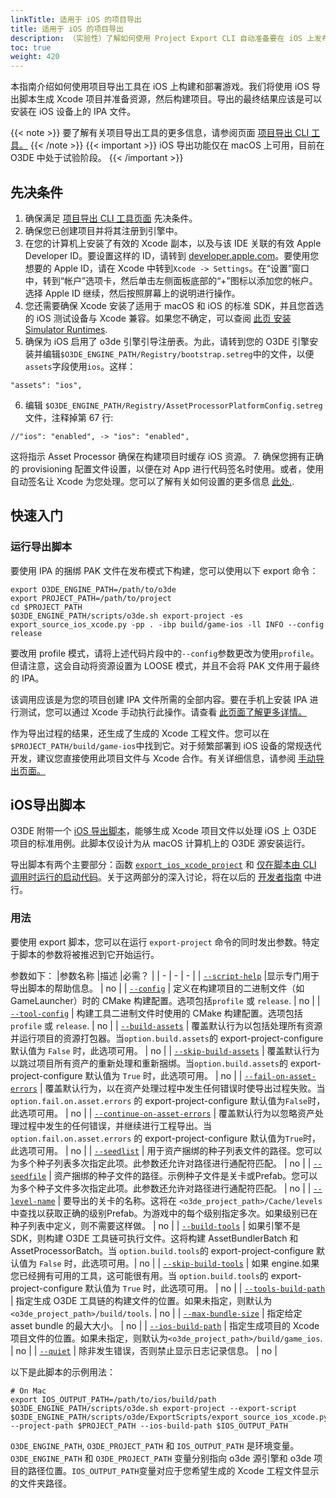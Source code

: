 ```yaml
---
linkTitle: 适用于 iOS 的项目导出
title: 适用于 iOS 的项目导出
description: （实验性）了解如何使用 Project Export CLI 自动准备要在 iOS 上发布的项目。
toc: true
weight: 420
---
```

本指南介绍如何使用项目导出工具在 iOS 上构建和部署游戏。我们将使用 iOS 导出脚本生成 Xcode 项目并准备资源，然后构建项目。导出的最终结果应该是可以安装在 iOS 设备上的 IPA 文件。

{{< note >}}
要了解有关项目导出工具的更多信息，请参阅页面 [项目导出 CLI 工具。](/docs/user-guide/packaging/project-export/project-export-cli)
{{< /note >}}
{{< important >}}
iOS 导出功能仅在 macOS 上可用，目前在 O3DE 中处于试验阶段。
{{< /important >}}

## 先决条件
1. 确保满足 [项目导出 CLI 工具页面](/docs/user-guide/packaging/project-export/project-export-cli)  先决条件。
2. 确保您已创建项目并将其注册到引擎中。
3. 在您的计算机上安装了有效的 Xcode 副本，以及与该 IDE 关联的有效 Apple Developer ID。要设置这样的 ID，请转到 [developer.apple.com](https://developer.apple.com)。要使用您想要的 Apple ID，请在 Xcode 中转到`Xcode -> Settings`。在“设置”窗口中，转到“帐户”选项卡，然后单击左侧面板底部的“+”图标以添加您的帐户。选择 Apple ID 继续，然后按照屏幕上的说明进行操作。
4. 您还需要确保 Xcode 安装了适用于 macOS 和 iOS 的标准 SDK，并且您首选的 iOS 测试设备与 Xcode 兼容。如果您不确定，可以查阅 [此页 安装 Simulator Runtimes](https://developer.apple.com/documentation/xcode/installing-additional-simulator-runtimes).
5. 确保为 iOS 启用了 o3de 引擎引导注册表。为此，请转到您的 O3DE 引擎安装并编辑`$O3DE_ENGINE_PATH/Registry/bootstrap.setreg`中的文件，以便`assets`字段使用`ios`。这样：
```
"assets": "ios",
```
6. 编辑 `$O3DE_ENGINE_PATH/Registry/AssetProcessorPlatformConfig.setreg` 文件，注释掉第 67 行:
```
//"ios": "enabled", -> "ios": "enabled",
```
这将指示 Asset Processor 确保在构建项目时缓存 iOS 资源。
7. 确保您拥有正确的 provisioning 配置文件设置，以便在对 App 进行代码签名时使用。或者，使用自动签名让 Xcode 为您处理。您可以了解有关如何设置的更多信息 [此处.](https://developer.apple.com/help/account/manage-profiles/create-a-development-provisioning-profile). 

## 快速入门
### 运行导出脚本
要使用 IPA 的捆绑 PAK 文件在发布模式下构建，您可以使用以下 export 命令：
```
export O3DE_ENGINE_PATH=/path/to/o3de
export PROJECT_PATH=/path/to/project
cd $PROJECT_PATH
$O3DE_ENGINE_PATH/scripts/o3de.sh export-project -es export_source_ios_xcode.py -pp . -ibp build/game-ios -ll INFO --config release
```

要改用 profile 模式，请将上述代码片段中的`--config`参数更改为使用`profile`。但请注意，这会自动将资源设置为 LOOSE 模式，并且不会将 PAK 文件用于最终的 IPA。

该调用应该是为您的项目创建 IPA 文件所需的全部内容。要在手机上安装 IPA 进行测试，您可以通过 Xcode 手动执行此操作。请查看 [此页面了解更多详情。](https://developer.apple.com/documentation/xcode/distributing-your-app-to-registered-devices#Install-the-app-on-user-devices)

作为导出过程的结果，还生成了生成的 Xcode 工程文件。您可以在`$PROJECT_PATH/build/game-ios`中找到它。对于频繁部署到 iOS 设备的常规迭代开发，建议您直接使用此项目文件与 Xcode 合作。有关详细信息，请参阅 [手动导出页面。](manual-export-atom-sampleviewer-ios#using-xcode)

## iOS导出脚本
O3DE 附带一个 [iOS 导出脚本](https://github.com/o3de/o3de/blob/bb3eafe30d8291f50b69924e5b7a432c8c6f53ca/scripts/o3de/ExportScripts/export_source_ios_xcode.py#L24)，能够生成 Xcode 项目文件以处理 iOS 上 O3DE 项目的标准用例。此脚本仅设计为从 macOS 计算机上的 O3DE 源安装运行。

导出脚本有两个主要部分：函数 [`export_ios_xcode_project`](https://github.com/o3de/o3de/blob/bb3eafe30d8291f50b69924e5b7a432c8c6f53ca/scripts/o3de/ExportScripts/export_source_ios_xcode.py#L24) 和 [仅在脚本由 CLI 调用时运行的启动代码](https://github.com/o3de/o3de/blob/bb3eafe30d8291f50b69924e5b7a432c8c6f53ca/scripts/o3de/ExportScripts/export_source_ios_xcode.py#L200)。关于这两部分的深入讨论，将在以后的 [开发者指南](https://docs.o3de.org/docs/engine-dev/) 中进行。

### 用法
要使用 export 脚本，您可以在运行 `export-project` 命令的同时发出参数。特定于脚本的参数将被推迟到它开始运行。

参数如下：
|参数名称 |描述 |必需？ |
| - | - | - |
| [`--script-help`](https://github.com/o3de/o3de/blob/9b90a24479e2b191d2125d34c1984b013b2cb13f/scripts/o3de/ExportScripts/export_source_ios_xcode.py#L89) |显示专门用于导出脚本的帮助信息。 | no |
| [`--config`](https://github.com/o3de/o3de/blob/f0c150d75722b3302753972b28d73a8036b70b31/scripts/o3de/ExportScripts/export_source_built_project.py#L243) | 定义在构建项目的二进制文件（如 GameLauncher）时的 CMake 构建配置。选项包括`profile` 或 `release`. | no |
| [`--tool-config`](https://github.com/o3de/o3de/blob/f0c150d75722b3302753972b28d73a8036b70b31/scripts/o3de/ExportScripts/export_source_built_project.py#L249) | 构建工具二进制文件时使用的 CMake 构建配置。选项包括`profile` 或 `release`. | no |
| [`--build-assets`](https://github.com/o3de/o3de/blob/f0c150d75722b3302753972b28d73a8036b70b31/scripts/o3de/ExportScripts/export_source_built_project.py#L262-L267) | 覆盖默认行为以包括处理所有资源并运行项目的资源打包器。当`option.build.assets`的 export-project-configure 默认值为 `False` 时，此选项可用。 | no |
| [`--skip-build-assets`](https://github.com/o3de/o3de/blob/f0c150d75722b3302753972b28d73a8036b70b31/scripts/o3de/ExportScripts/export_source_built_project.py#L262-L267) | 覆盖默认行为以跳过项目所有资产的重新处理和重新捆绑。当`option.build.assets`的 export-project-configure 默认值为 `True` 时，此选项可用。 | no |
| [`--fail-on-asset-errors`](https://github.com/o3de/o3de/blob/f0c150d75722b3302753972b28d73a8036b70b31/scripts/o3de/ExportScripts/export_source_built_project.py#L270-L275) | 覆盖默认行为，以在资产处理过程中发生任何错误时使导出过程失败。当 `option.fail.on.asset.errors` 的 export-project-configure 默认值为`False`时，此选项可用。 | no |
| [`--continue-on-asset-errors`](https://github.com/o3de/o3de/blob/f0c150d75722b3302753972b28d73a8036b70b31/scripts/o3de/ExportScripts/export_source_built_project.py#L270-L275) |  覆盖默认行为以忽略资产处理过程中发生的任何错误，并继续进行工程导出。当 `option.fail.on.asset.errors` 的 export-project-configure 默认值为`True`时，此选项可用。 | no |
| [`--seedlist`](https://github.com/o3de/o3de/blob/f0c150d75722b3302753972b28d73a8036b70b31/scripts/o3de/ExportScripts/export_source_built_project.py#L277-L282) | 用于资产捆绑的种子列表文件的路径。您可以为多个种子列表多次指定此项。此参数还允许对路径进行通配符匹配。 | no |
| [`--seedfile`](https://github.com/o3de/o3de/blob/f0c150d75722b3302753972b28d73a8036b70b31/scripts/o3de/ExportScripts/export_source_built_project.py#L284-L289) | 资产捆绑的种子文件的路径。示例种子文件是关卡或Prefab。您可以为多个种子文件多次指定此项。此参数还允许对路径进行通配符匹配。 | no |
| [`--level-name`](https://github.com/o3de/o3de/blob/f0c150d75722b3302753972b28d73a8036b70b31/scripts/o3de/ExportScripts/export_source_built_project.py#L291-L296) | 要导出的关卡的名称。这将在 `<o3de_project_path>/Cache/levels` 中查找以获取正确的级别Prefab。为游戏中的每个级别指定多次。如果级别已在种子列表中定义，则不需要这样做。 | no |
| [`--build-tools`](https://github.com/o3de/o3de/blob/f0c150d75722b3302753972b28d73a8036b70b31/scripts/o3de/ExportScripts/export_source_built_project.py#L319-L326) | 如果引擎不是 SDK，则构建 O3DE 工具链可执行文件。这将构建 AssetBundlerBatch 和 AssetProcessorBatch。当 `option.build.tools`的 export-project-configure 默认值为 `False` 时，此选项可用。| no |
| [`--skip-build-tools`](https://github.com/o3de/o3de/blob/f0c150d75722b3302753972b28d73a8036b70b31/scripts/o3de/ExportScripts/export_source_built_project.py#L319-L326) | 如果 engine.如果您已经拥有可用的工具，这可能很有用。当 `option.build.tools`的 export-project-configure 默认值为 `True` 时，此选项可用。 | no |
| [`--tools-build-path`](https://github.com/o3de/o3de/blob/f0c150d75722b3302753972b28d73a8036b70b31/scripts/o3de/ExportScripts/export_source_built_project.py#L330) | 指定生成 O3DE 工具链的构建文件的位置。如果未指定，则默认为`<o3de_project_path>/build/tools`.  | no |
| [`--max-bundle-size`](https://github.com/o3de/o3de/blob/f0c150d75722b3302753972b28d73a8036b70b31/scripts/o3de/ExportScripts/export_source_built_project.py#L349) | 指定给定 asset bundle 的最大大小。  | no |
| [`--ios-build-path`](https://github.com/o3de/o3de/blob/9b90a24479e2b191d2125d34c1984b013b2cb13f/scripts/o3de/ExportScripts/export_source_ios_xcode.py#L94) | 指定生成项目的 Xcode 项目文件的位置。如果未指定，则默认为`<o3de_project_path>/build/game_ios`. | no |
| [`--quiet`](https://github.com/o3de/o3de/blob/9b90a24479e2b191d2125d34c1984b013b2cb13f/scripts/o3de/ExportScripts/export_source_ios_xcode.py#L98) | 除非发生错误，否则禁止显示日志记录信息。 | no |

以下是此脚本的示例用法：
```
# On Mac
export IOS_OUTPUT_PATH=/path/to/ios/build/path
$O3DE_ENGINE_PATH/scripts/o3de.sh export-project --export-script $O3DE_ENGINE_PATH/scripts/o3de/ExportScripts/export_source_ios_xcode.py --project-path $PROJECT_PATH --ios-build-path $IOS_OUTPUT_PATH
```
`O3DE_ENGINE_PATH`, `O3DE_PROJECT_PATH` 和 `IOS_OUTPUT_PATH` 是环境变量。`O3DE_ENGINE_PATH` 和 `O3DE_PROJECT_PATH` 变量分别指向 o3de 源引擎和 o3de 项目的路径位置。`IOS_OUTPUT_PATH`变量对应于您希望生成的 Xcode 工程文件显示的文件夹路径。
